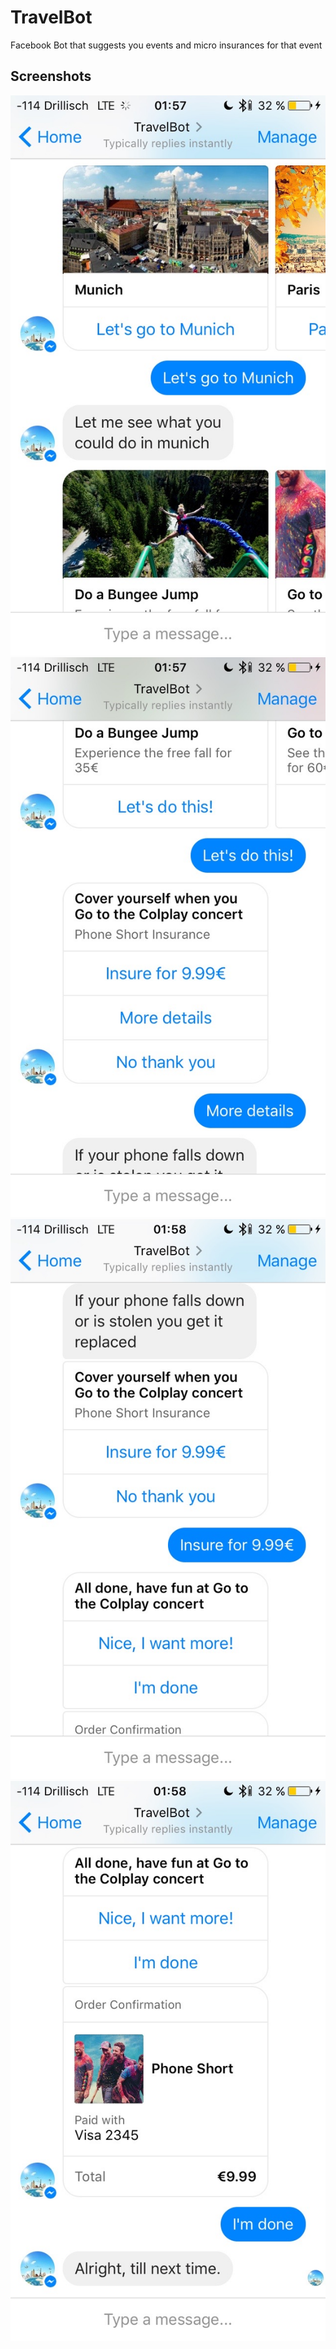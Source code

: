 # TravelBot
Facebook Bot that suggests you events and micro insurances for that event

## Screenshots 
![](screenshots/IMG_1613.jpg)
![](screenshots/IMG_1614.jpg)
![](screenshots/IMG_1615.jpg)
![](screenshots/IMG_1616.jpg)
